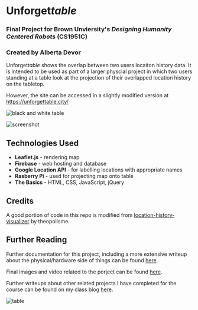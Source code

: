 # Unforget*table*
### Final Project for Brown Unviersity's *Designing Humanity Centered Robots* (CS1951C)
### Created by Alberta Devor

Unforget*table* shows the overlap between two users locaiton history data. It is intended to be used as part of a larger physcial project in which two users standing at a table look at the projection of their overlapped location history on the tabletop. 

However, the site can be accessed in a slightly modified version at https://unforgettable.city/ 

![black and white table](http://68.media.tumblr.com/d375ee6707d366080a53ed5f2742b90e/tumblr_inline_oi6m5wJY831qbed5b_500.jpg)

![screenshot](http://68.media.tumblr.com/764d96939cc6710dbb2197ed74899f45/tumblr_inline_oi5m7hAadJ1qbed5b_500.png)

## Technologies Used

+ **Leaflet.js** - rendering map
+ **Firebase** - web hosting and database
+ **Google Location API** - for labelling locations with appropriate names
+ **Rasberry Pi** - used for projecting map onto table
+ **The Basics** - HTML, CSS, JavaScript, jQuery

## Credits

A good portion of code in this repo is modified from [location-history-visualizer](https://github.com/theopolisme/location-history-visualizer "location-history-visualizer") by theopolisme.

## Further Reading
Further documentation for this project, including a more extensive writeup about the physical/hardware side of things can be found [here](http://albertarobots.tumblr.com/post/154447086408/unforgettable-final-project-documentation "final documentation").

Final images and video related to the porject can be found [here](http://albertarobots.tumblr.com/post/154466951113/unforgettable-final-project-documentation "final media").

Further writeups about other related projects I have completed for the course can be found on my class blog [here](http://albertarobots.tumblr.com/).

![table](http://68.media.tumblr.com/ec6499b215a9141b528709fd9512337d/tumblr_inline_oi6m5uEozP1qbed5b_500.jpg)